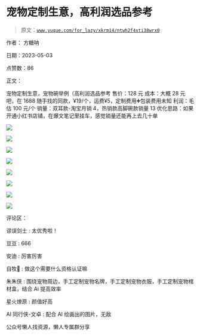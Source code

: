 # 宠物定制生意，高利润选品参考

> 原文：[`www.yuque.com/for_lazy/xkrm14/ntwh2f4xti38wrx0`](https://www.yuque.com/for_lazy/xkrm14/ntwh2f4xti38wrx0)



作者： 方糖呐



日期：2023-05-03



点赞数：86



正文：



宠物定制生意，宠物碗举例（高利润选品参考 售价：128 元 成本：大概 28 元吧，在 1688 随手找的同款，¥19/个，运费¥5，定制费用➕包装费用未知 利润：毛估 100 元/个 销量：双耳款-淘宝月销 4，热销款高脚碗款销量 13 优化思路：如果开通小红书店铺，在爆文笔记里挂车，感觉销量还能再上去几十单



![](img/405255acbd9a2fd44f8a551a90381cbb.png)  

![](img/9f4a06336409698d827058447001c484.png)  

![](img/cbcf19cf802567e88a320175abcbfb40.png)



![](img/744117043f97399ecc3bff2254e3a739.png)



![](img/6448073b64019b6b1bb5dd8860c2b089.png)  

![](img/51c0d0318e4bbedd7539957bba77fb09.png)  

![](img/6b135b6e4949ca0ee1d131be69c4d34f.png)



![](img/c5dbd375d4b985ce618e40ebfd42f25d.png)



评论区：



谬误剑士 : 太优秀啦！



豆豆 : 666



安迪 : 厉害厉害



自牧👀 : 做这个需要什么资格认证嘛



朱朱侠 : 围绕宠物周边，手工定制宠物名牌，手工定制宠物衣服，手工定制宠物棺材盒，结合 Ai 提高效率



星火燎原 : 颜值好高



AI 同行侠-文卓 : 配合 AI 绘画出的图片，无敌



公众号懒人找资源，懒人专属群分享


